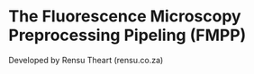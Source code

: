 # The Fluorescence Microscopy Preprocessing Pipeling (FMPP)

Developed by Rensu Theart (rensu.co.za) 
